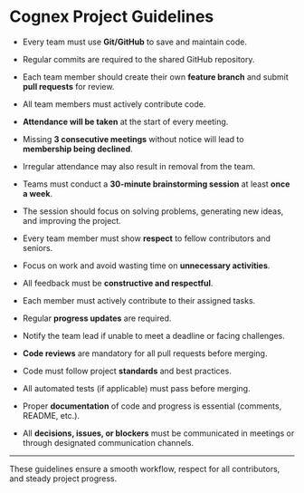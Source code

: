 
# Cognex Project Guidelines

- Every team must use **Git/GitHub** to save and maintain code.

- Regular commits are required to the shared GitHub repository.

- Each team member should create their own **feature branch** and submit **pull requests** for review.

- All team members must actively contribute code.

- **Attendance will be taken** at the start of every meeting.

- Missing **3 consecutive meetings** without notice will lead to **membership being declined**.

- Irregular attendance may also result in removal from the team.

- Teams must conduct a **30-minute brainstorming session** at least **once a week**.

- The session should focus on solving problems, generating new ideas, and improving the project.

- Every team member must show **respect** to fellow contributors and seniors.

- Focus on work and avoid wasting time on **unnecessary activities**.

- All feedback must be **constructive and respectful**.

- Each member must actively contribute to their assigned tasks.

- Regular **progress updates** are required.

- Notify the team lead if unable to meet a deadline or facing challenges.

- **Code reviews** are mandatory for all pull requests before merging.

- Code must follow project **standards** and best practices.

- All automated tests (if applicable) must pass before merging.

- Proper **documentation** of code and progress is essential (comments, README, etc.).

- All **decisions, issues, or blockers** must be communicated in meetings or through designated communication channels.

---

These guidelines ensure a smooth workflow, respect for all contributors, and steady project progress.
